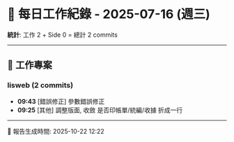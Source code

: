 # 📅 每日工作紀錄 - 2025-07-16 (週三)

**統計**: 工作 2 + Side 0 = 總計 2 commits

---

## 💼 工作專案

### lisweb (2 commits)

- **09:43** [錯誤修正] 參數錯誤修正
- **09:25** [其他] 調整版面, 收斂 是否印帳單/統編/收據 折成一行

---

📅 報告生成時間: 2025-10-22 12:22
